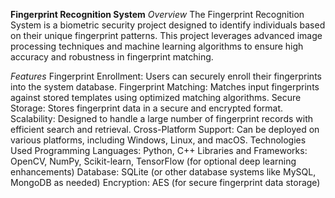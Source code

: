 **Fingerprint Recognition System**
*Overview*
The Fingerprint Recognition System is a biometric security project designed to identify individuals based on their unique fingerprint patterns. This project leverages advanced image processing techniques and machine learning algorithms to ensure high accuracy and robustness in fingerprint matching.

*Features*
Fingerprint Enrollment: Users can securely enroll their fingerprints into the system database.
Fingerprint Matching: Matches input fingerprints against stored templates using optimized matching algorithms.
Secure Storage: Stores fingerprint data in a secure and encrypted format.
Scalability: Designed to handle a large number of fingerprint records with efficient search and retrieval.
Cross-Platform Support: Can be deployed on various platforms, including Windows, Linux, and macOS.
Technologies Used
Programming Languages: Python, C++
Libraries and Frameworks: OpenCV, NumPy, Scikit-learn, TensorFlow (for optional deep learning enhancements)
Database: SQLite (or other database systems like MySQL, MongoDB as needed)
Encryption: AES (for secure fingerprint data storage)
